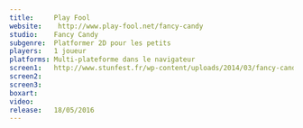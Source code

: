 ```yaml
---
title:     Play Fool
website:    http://www.play-fool.net/fancy-candy
studio:    Fancy Candy
subgenre:  Platformer 2D pour les petits
players:   1 joueur
platforms: Multi-plateforme dans le navigateur
screen1:   http://www.stunfest.fr/wp-content/uploads/2014/03/fancy-candy_play-fool.png
screen2:
screen3:
boxart:
video:
release:   18/05/2016
---
```

